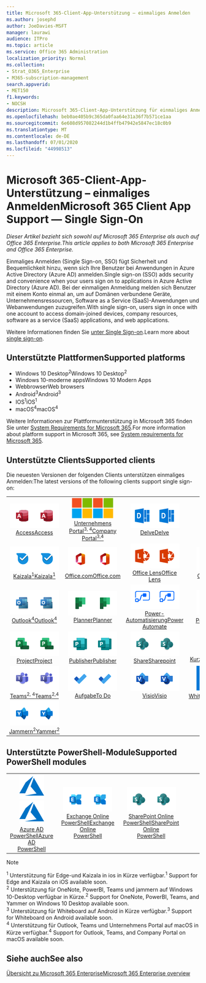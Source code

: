 ```yaml
---
title: Microsoft 365-Client-App-Unterstützung – einmaliges Anmelden
ms.author: josephd
author: JoeDavies-MSFT
manager: laurawi
audience: ITPro
ms.topic: article
ms.service: Office 365 Administration
localization_priority: Normal
ms.collection:
- Strat_O365_Enterprise
- M365-subscription-management
search.appverid:
- MET150
f1.keywords:
- NOCSH
description: Microsoft 365-Client-App-Unterstützung für einmaliges Anmelden.
ms.openlocfilehash: beb0ae405b9c365da0faa64e31a36f7b571ce1aa
ms.sourcegitcommit: 6e608d957082244d1b4ffb47942e5847ec18c0b9
ms.translationtype: MT
ms.contentlocale: de-DE
ms.lasthandoff: 07/01/2020
ms.locfileid: "44998513"
---
```

# <a name="microsoft-365-client-app-support--single-sign-on"></a><span data-ttu-id="4e7e7-103">Microsoft 365-Client-App-Unterstützung – einmaliges Anmelden</span><span class="sxs-lookup"><span data-stu-id="4e7e7-103">Microsoft 365 Client App Support — Single Sign-On</span></span>

<span data-ttu-id="4e7e7-104">*Dieser Artikel bezieht sich sowohl auf Microsoft 365 Enterprise als auch auf Office 365 Enterprise.*</span><span class="sxs-lookup"><span data-stu-id="4e7e7-104">*This article applies to both Microsoft 365 Enterprise and Office 365 Enterprise.*</span></span>

<span data-ttu-id="4e7e7-105">Einmaliges Anmelden (Single Sign-on, SSO) fügt Sicherheit und Bequemlichkeit hinzu, wenn sich Ihre Benutzer bei Anwendungen in Azure Active Directory (Azure AD) anmelden.</span><span class="sxs-lookup"><span data-stu-id="4e7e7-105">Single sign-on (SSO) adds security and convenience when your users sign on to applications in Azure Active Directory (Azure AD).</span></span> <span data-ttu-id="4e7e7-106">Bei der einmaligen Anmeldung melden sich Benutzer mit einem Konto einmal an, um auf Domänen verbundene Geräte, Unternehmensressourcen, Software as a Service (SaaS)-Anwendungen und Webanwendungen zuzugreifen.</span><span class="sxs-lookup"><span data-stu-id="4e7e7-106">With single sign-on, users sign in once with one account to access domain-joined devices, company resources, software as a service (SaaS) applications, and web applications.</span></span>

<span data-ttu-id="4e7e7-107">Weitere Informationen finden Sie [unter Single Sign-on](https://docs.microsoft.com/azure/active-directory/manage-apps/what-is-single-sign-on).</span><span class="sxs-lookup"><span data-stu-id="4e7e7-107">Learn more about [single sign-on](https://docs.microsoft.com/azure/active-directory/manage-apps/what-is-single-sign-on).</span></span>

## <a name="supported-platforms"></a><span data-ttu-id="4e7e7-108">Unterstützte Plattformen</span><span class="sxs-lookup"><span data-stu-id="4e7e7-108">Supported platforms</span></span>

 - <span data-ttu-id="4e7e7-109">Windows 10 Desktop<sup>2</sup></span><span class="sxs-lookup"><span data-stu-id="4e7e7-109">Windows 10 Desktop<sup>2</sup></span></span>
 - <span data-ttu-id="4e7e7-110">Windows 10-moderne apps</span><span class="sxs-lookup"><span data-stu-id="4e7e7-110">Windows 10 Modern Apps</span></span>
 - <span data-ttu-id="4e7e7-111">Webbrowser</span><span class="sxs-lookup"><span data-stu-id="4e7e7-111">Web browsers</span></span>
 - <span data-ttu-id="4e7e7-112">Android<sup>3</sup></span><span class="sxs-lookup"><span data-stu-id="4e7e7-112">Android<sup>3</sup></span></span>
 - <span data-ttu-id="4e7e7-113">IOS<sup>1</sup></span><span class="sxs-lookup"><span data-stu-id="4e7e7-113">iOS<sup>1</sup></span></span>
 - <span data-ttu-id="4e7e7-114">macOS<sup>4</sup></span><span class="sxs-lookup"><span data-stu-id="4e7e7-114">macOS<sup>4</sup></span></span>

<span data-ttu-id="4e7e7-115">Weitere Informationen zur Plattformunterstützung in Microsoft 365 finden Sie unter [System Requirements for Microsoft 365](https://products.office.com/office-system-requirements).</span><span class="sxs-lookup"><span data-stu-id="4e7e7-115">For more information about platform support in Microsoft 365, see [System requirements for Microsoft 365](https://products.office.com/office-system-requirements).</span></span>

## <a name="supported-clients"></a><span data-ttu-id="4e7e7-116">Unterstützte Clients</span><span class="sxs-lookup"><span data-stu-id="4e7e7-116">Supported clients</span></span>

<span data-ttu-id="4e7e7-117">Die neuesten Versionen der folgenden Clients unterstützen einmaliges Anmelden:</span><span class="sxs-lookup"><span data-stu-id="4e7e7-117">The latest versions of the following clients support single sign-on:</span></span>

| | | | | | |
|:---:|:---:|:---:|:---:|:---:|:---:|
| <span data-ttu-id="4e7e7-118">![Access-Symbol](media/o365-access-64x64.png)</span><span class="sxs-lookup"><span data-stu-id="4e7e7-118">![Access icon](media/o365-access-64x64.png)</span></span> <br> [<span data-ttu-id="4e7e7-119">Access</span><span class="sxs-lookup"><span data-stu-id="4e7e7-119">Access</span></span>](https://products.office.com/access) | <span data-ttu-id="4e7e7-120">![Symbol des Unternehmensportals](media/o365-microsoft-64x64.png)</span><span class="sxs-lookup"><span data-stu-id="4e7e7-120">![Company portal icon](media/o365-microsoft-64x64.png)</span></span> <br> [<span data-ttu-id="4e7e7-121">Unternehmens <br> Portal<sup>3, 4</sup></span><span class="sxs-lookup"><span data-stu-id="4e7e7-121">Company <br> Portal<sup>3,4</sup> </span></span>](https://docs.microsoft.com/intune-user-help/sign-in-to-the-company-portal) | <span data-ttu-id="4e7e7-122">![Vertiefen (Symbol)](media/o365-delve-64x64.png)</span><span class="sxs-lookup"><span data-stu-id="4e7e7-122">![Delve icon](media/o365-delve-64x64.png)</span></span> <br> [<span data-ttu-id="4e7e7-123">Delve</span><span class="sxs-lookup"><span data-stu-id="4e7e7-123">Delve</span></span>](https://products.office.com/business/intelligent-search) | <span data-ttu-id="4e7e7-124">![Edge-Symbol](media/o365-edge-64x64.png)</span><span class="sxs-lookup"><span data-stu-id="4e7e7-124">![Edge icon](media/o365-edge-64x64.png)</span></span> <br> [<span data-ttu-id="4e7e7-125">Rand<sup>1</sup></span><span class="sxs-lookup"><span data-stu-id="4e7e7-125">Edge<sup>1</sup></span></span>](https://www.microsoft.com/windows/microsoft-edge) | <span data-ttu-id="4e7e7-126">![Excel-Symbol](media/o365-excel-64x64.png)</span><span class="sxs-lookup"><span data-stu-id="4e7e7-126">![Excel icon](media/o365-excel-64x64.png)</span></span> <br> [<span data-ttu-id="4e7e7-127">Excel</span><span class="sxs-lookup"><span data-stu-id="4e7e7-127">Excel</span></span>](https://products.office.com/excel) 
| <span data-ttu-id="4e7e7-128">![Kaizala-Symbol](media/o365-kaizala-64x64.png)</span><span class="sxs-lookup"><span data-stu-id="4e7e7-128">![Kaizala icon](media/o365-kaizala-64x64.png)</span></span> <br> [<span data-ttu-id="4e7e7-129">Kaizala<sup>1</sup></span><span class="sxs-lookup"><span data-stu-id="4e7e7-129">Kaizala<sup>1</sup></span></span>](https://products.office.com/en/business/microsoft-kaizala) | <span data-ttu-id="4e7e7-130">![Office.com-Symbol](media/o365-office-64x64.png)</span><span class="sxs-lookup"><span data-stu-id="4e7e7-130">![Office.com icon](media/o365-office-64x64.png)</span></span> <br> [<span data-ttu-id="4e7e7-131">Office.com</span><span class="sxs-lookup"><span data-stu-id="4e7e7-131">Office.com</span></span>](https://www.office.com/) | <span data-ttu-id="4e7e7-132">![Linsen Symbol](media/o365-lens-64x64.png)</span><span class="sxs-lookup"><span data-stu-id="4e7e7-132">![Lens icon](media/o365-lens-64x64.png)</span></span> <br> [<span data-ttu-id="4e7e7-133">Office Lens</span><span class="sxs-lookup"><span data-stu-id="4e7e7-133">Office Lens</span></span>](https://www.microsoft.com/p/office-lens/9wzdncrfj3t8?activetab=pivot%3Aoverviewtab) | <span data-ttu-id="4e7e7-134">![OneDrive für Unternehmen Symbol](media/o365-OneDrive-64x64.png)</span><span class="sxs-lookup"><span data-stu-id="4e7e7-134">![OneDrive for Business icon](media/o365-OneDrive-64x64.png)</span></span> <br> [<span data-ttu-id="4e7e7-135">OneDrive</span><span class="sxs-lookup"><span data-stu-id="4e7e7-135">OneDrive</span></span>](https://products.office.com/onedrive-for-business/online-cloud-storage) | <span data-ttu-id="4e7e7-136">![OneNote-Symbol](media/o365-OneNote-64x64.png)</span><span class="sxs-lookup"><span data-stu-id="4e7e7-136">![OneNote icon](media/o365-OneNote-64x64.png)</span></span> <br> [<span data-ttu-id="4e7e7-137">OneNote<sup>2</sup></span><span class="sxs-lookup"><span data-stu-id="4e7e7-137">OneNote<sup>2</sup></span></span>](https://products.office.com/onenote) 
| <span data-ttu-id="4e7e7-138">![Outlook-Symbol](media/o365-outlook-64x64.png)</span><span class="sxs-lookup"><span data-stu-id="4e7e7-138">![Outlook icon](media/o365-outlook-64x64.png)</span></span> <br> [<span data-ttu-id="4e7e7-139">Outlook<sup>4</sup></span><span class="sxs-lookup"><span data-stu-id="4e7e7-139">Outlook<sup>4</sup></span></span>](https://products.office.com/outlook) | <span data-ttu-id="4e7e7-140">![Planner-Symbol](media/o365-planner-64x64.png)</span><span class="sxs-lookup"><span data-stu-id="4e7e7-140">![Planner icon](media/o365-planner-64x64.png)</span></span> <br> [<span data-ttu-id="4e7e7-141">Planner</span><span class="sxs-lookup"><span data-stu-id="4e7e7-141">Planner</span></span>](https://products.office.com/business/task-management-software) | <span data-ttu-id="4e7e7-142">![Power-Automatisierungs Symbol](media/o365-flow-64x64.png)</span><span class="sxs-lookup"><span data-stu-id="4e7e7-142">![Power Automate icon](media/o365-flow-64x64.png)</span></span> <br> [<span data-ttu-id="4e7e7-143">Power- <br> Automatisierung</span><span class="sxs-lookup"><span data-stu-id="4e7e7-143">Power <br> Automate</span></span>](https://flow.microsoft.com) | <span data-ttu-id="4e7e7-144">![PowerBI-Symbol](media/o365-powerbi-64x64.png)</span><span class="sxs-lookup"><span data-stu-id="4e7e7-144">![PowerBI icon](media/o365-powerbi-64x64.png)</span></span> <br> [<span data-ttu-id="4e7e7-145">Power BI<sup>2</sup></span><span class="sxs-lookup"><span data-stu-id="4e7e7-145">Power BI<sup>2</sup></span></span>](https://powerbi.microsoft.com)| <span data-ttu-id="4e7e7-146">![PowerPoint-Symbol](media/o365-powerpoint-64x64.png)</span><span class="sxs-lookup"><span data-stu-id="4e7e7-146">![PowerPoint icon](media/o365-powerpoint-64x64.png)</span></span> <br> [<span data-ttu-id="4e7e7-147">PowerPoint</span><span class="sxs-lookup"><span data-stu-id="4e7e7-147">PowerPoint</span></span>](https://products.office.com/powerpoint) 
| <span data-ttu-id="4e7e7-148">![Project-Symbol](media/o365-project-64x64.png)</span><span class="sxs-lookup"><span data-stu-id="4e7e7-148">![Project icon](media/o365-project-64x64.png)</span></span> <br> [<span data-ttu-id="4e7e7-149">Project</span><span class="sxs-lookup"><span data-stu-id="4e7e7-149">Project</span></span>](https://products.office.com/project) | <span data-ttu-id="4e7e7-150">![Publisher-Symbol](media/o365-publisher-64x64.png)</span><span class="sxs-lookup"><span data-stu-id="4e7e7-150">![Publisher icon](media/o365-publisher-64x64.png)</span></span> <br> [<span data-ttu-id="4e7e7-151">Publisher</span><span class="sxs-lookup"><span data-stu-id="4e7e7-151">Publisher</span></span>](https://products.office.com/publisher) | <span data-ttu-id="4e7e7-152">![SharePoint-Symbol](media/o365-sharepoint-64x64.png)</span><span class="sxs-lookup"><span data-stu-id="4e7e7-152">![SharePoint icon](media/o365-sharepoint-64x64.png)</span></span> <br> [<span data-ttu-id="4e7e7-153">Share</span><span class="sxs-lookup"><span data-stu-id="4e7e7-153">Sharepoint</span></span>](https://products.office.com/sharepoint) | <span data-ttu-id="4e7e7-154">![Symbol für Notizen](media/o365-stickynotes-64x64.png)</span><span class="sxs-lookup"><span data-stu-id="4e7e7-154">![Sticky Notes icon](media/o365-stickynotes-64x64.png)</span></span> <br> [<span data-ttu-id="4e7e7-155">Kurznotizen</span><span class="sxs-lookup"><span data-stu-id="4e7e7-155">Sticky Notes</span></span>](https://www.microsoft.com/p/microsoft-sticky-notes/9nblggh4qghw)  | <span data-ttu-id="4e7e7-156">![Sway-Symbol](media/o365-sway-64x64.png)</span><span class="sxs-lookup"><span data-stu-id="4e7e7-156">![Sway icon](media/o365-sway-64x64.png)</span></span> <br> [<span data-ttu-id="4e7e7-157">Sway</span><span class="sxs-lookup"><span data-stu-id="4e7e7-157">Sway</span></span>](https://sway.com) 
| <span data-ttu-id="4e7e7-158">![Teams-Symbol](media/o365-teams-64x64.png)</span><span class="sxs-lookup"><span data-stu-id="4e7e7-158">![Teams icon](media/o365-teams-64x64.png)</span></span> <br> [<span data-ttu-id="4e7e7-159">Teams<sup>2, 4</sup></span><span class="sxs-lookup"><span data-stu-id="4e7e7-159">Teams<sup>2,4</sup></span></span>](https://products.office.com/microsoft-teams/group-chat-software) | <span data-ttu-id="4e7e7-160">![To-do-Symbol](media/o365-todo-64x64.png)</span><span class="sxs-lookup"><span data-stu-id="4e7e7-160">![To Do icon](media/o365-todo-64x64.png)</span></span> <br> [<span data-ttu-id="4e7e7-161">Aufgabe</span><span class="sxs-lookup"><span data-stu-id="4e7e7-161">To Do</span></span>](https://todo.microsoft.com) | <span data-ttu-id="4e7e7-162">![Visio-Symbol](media/o365-visio-64x64.png)</span><span class="sxs-lookup"><span data-stu-id="4e7e7-162">![Visio icon](media/o365-visio-64x64.png)</span></span> <br> [<span data-ttu-id="4e7e7-163">Visio</span><span class="sxs-lookup"><span data-stu-id="4e7e7-163">Visio</span></span>](https://products.office.com/visio/flowchart-software) | <span data-ttu-id="4e7e7-164">![Whiteboard-Symbol](media/o365-whiteboard-64x64.png)</span><span class="sxs-lookup"><span data-stu-id="4e7e7-164">![Whiteboard icon](media/o365-whiteboard-64x64.png)</span></span> <br> [<span data-ttu-id="4e7e7-165">Whiteboard<sup>3</sup></span><span class="sxs-lookup"><span data-stu-id="4e7e7-165">Whiteboard<sup>3</sup></span></span>](https://whiteboard.microsoft.com/) | <span data-ttu-id="4e7e7-166">![Word-Symbol](media/o365-word-64x64.png)</span><span class="sxs-lookup"><span data-stu-id="4e7e7-166">![Word icon](media/o365-word-64x64.png)</span></span> <br> [<span data-ttu-id="4e7e7-167">Word</span><span class="sxs-lookup"><span data-stu-id="4e7e7-167">Word</span></span>](https://products.office.com/word) 
| <span data-ttu-id="4e7e7-168">![Yammer-Symbol](media/o365-yammer-64x64.png)</span><span class="sxs-lookup"><span data-stu-id="4e7e7-168">![Yammer icon](media/o365-yammer-64x64.png)</span></span> <br> [<span data-ttu-id="4e7e7-169">Jammern<sup>2</sup></span><span class="sxs-lookup"><span data-stu-id="4e7e7-169">Yammer<sup>2</sup></span></span>](https://products.office.com/yammer/yammer-overview) |

## <a name="supported-powershell-modules"></a><span data-ttu-id="4e7e7-170">Unterstützte PowerShell-Module</span><span class="sxs-lookup"><span data-stu-id="4e7e7-170">Supported PowerShell modules</span></span>

| | | | | | |
|:---:|:---:|:---:|:---:|:---:|:---:|
| <span data-ttu-id="4e7e7-171">![Azure-Symbol](media/o365-azure-64x64.png)</span><span class="sxs-lookup"><span data-stu-id="4e7e7-171">![Azure icon](media/o365-azure-64x64.png)</span></span> <br> [<span data-ttu-id="4e7e7-172">Azure AD <br> PowerShell</span><span class="sxs-lookup"><span data-stu-id="4e7e7-172">Azure AD <br> PowerShell</span></span>](https://docs.microsoft.com/powershell/azure/active-directory/overview?view=azureadps-2.0) | <span data-ttu-id="4e7e7-173">![Exchange-Symbol](media/o365-exchange-64x64.png)</span><span class="sxs-lookup"><span data-stu-id="4e7e7-173">![Exchange icon](media/o365-exchange-64x64.png)</span></span> <br> [<span data-ttu-id="4e7e7-174">Exchange Online <br> PowerShell</span><span class="sxs-lookup"><span data-stu-id="4e7e7-174">Exchange Online <br> PowerShell</span></span>](https://docs.microsoft.com/powershell/exchange/exchange-online/exchange-online-powershell?view=exchange-ps) | <span data-ttu-id="4e7e7-175">![SharePoint-Symbol](media/o365-sharepoint-64x64.png)</span><span class="sxs-lookup"><span data-stu-id="4e7e7-175">![SharePoint icon](media/o365-sharepoint-64x64.png)</span></span> <br> [<span data-ttu-id="4e7e7-176">SharePoint Online <br> PowerShell</span><span class="sxs-lookup"><span data-stu-id="4e7e7-176">SharePoint Online <br> PowerShell</span></span>](https://docs.microsoft.com/powershell/sharepoint/sharepoint-online/connect-sharepoint-online)

> [!NOTE]
> <span data-ttu-id="4e7e7-177"><sup>1</sup> Unterstützung für Edge-und Kaizala in ios in Kürze verfügbar.</span><span class="sxs-lookup"><span data-stu-id="4e7e7-177"><sup>1</sup> Support for Edge and Kaizala on iOS available soon.</span></span> <br>
> <span data-ttu-id="4e7e7-178"><sup>2</sup> Unterstützung für OneNote, PowerBI, Teams und jammern auf Windows 10-Desktop verfügbar in Kürze.</span><span class="sxs-lookup"><span data-stu-id="4e7e7-178"><sup>2</sup> Support for OneNote, PowerBI, Teams, and Yammer on Windows 10 Desktop available soon.</span></span> <br>
> <span data-ttu-id="4e7e7-179"><sup>3</sup> Unterstützung für Whiteboard auf Android in Kürze verfügbar.</span><span class="sxs-lookup"><span data-stu-id="4e7e7-179"><sup>3</sup> Support for Whiteboard on Android available soon.</span></span> <br>
> <span data-ttu-id="4e7e7-180"><sup>4</sup> Unterstützung für Outlook, Teams und Unternehmens Portal auf macOS in Kürze verfügbar.</span><span class="sxs-lookup"><span data-stu-id="4e7e7-180"><sup>4</sup> Support for Outlook, Teams, and Company Portal on macOS available soon.</span></span> <br>

## <a name="see-also"></a><span data-ttu-id="4e7e7-181">Siehe auch</span><span class="sxs-lookup"><span data-stu-id="4e7e7-181">See also</span></span>

[<span data-ttu-id="4e7e7-182">Übersicht zu Microsoft 365 Enterprise</span><span class="sxs-lookup"><span data-stu-id="4e7e7-182">Microsoft 365 Enterprise overview</span></span>](https://docs.microsoft.com/microsoft-365/enterprise/microsoft-365-overview)
